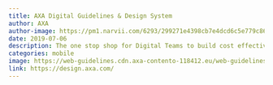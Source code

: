 ```yaml
---
title: AXA Digital Guidelines & Design System
author: AXA
author-image: https://pm1.narvii.com/6293/299271e4398cb7e4dcd6c5e779c8602e482c02fe_hq.jpg
date: 2019-07-06
description: The one stop shop for Digital Teams to build cost effective, brand compliant and loved digital assets. Make it your own and share best practices while creating meaningful interactions.
categories: mobile
image: https://web-guidelines.cdn.axa-contento-118412.eu/web-guidelines/a89ea1064829ddad17668b997b0f6cf95f86b108_modulardesign1920x600.jpg
link: https://design.axa.com/
---
```

